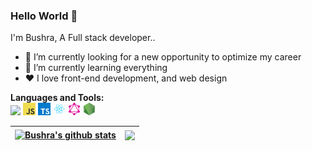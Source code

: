 ### Hello World 👋

I'm Bushra,
A Full stack developer..

- 🔭 I’m currently looking for a new opportunity to optimize my career
- 🌱 I’m currently learning everything
- ❤️ I love front-end development, and web design


**Languages and Tools:**  
<img src="{	https://img.shields.io/badge/JavaScript-323330?style=for-the-badge&logo=javascript&logoColor=F7DF1E}" />
<code><img height="20" src="https://raw.githubusercontent.com/github/explore/80688e429a7d4ef2fca1e82350fe8e3517d3494d/topics/javascript/javascript.png"></code>
<code><img height="20" src="https://raw.githubusercontent.com/github/explore/80688e429a7d4ef2fca1e82350fe8e3517d3494d/topics/typescript/typescript.png"></code>
<code><img height="20" src="https://raw.githubusercontent.com/github/explore/80688e429a7d4ef2fca1e82350fe8e3517d3494d/topics/react/react.png"></code>
<code><img height="20" src="https://raw.githubusercontent.com/github/explore/5c058a388828bb5fde0bcafd4bc867b5bb3f26f3/topics/graphql/graphql.png"></code>
<code><img height="20" src="https://raw.githubusercontent.com/github/explore/80688e429a7d4ef2fca1e82350fe8e3517d3494d/topics/nodejs/nodejs.png"></code>

| <a href="https://github.com/bushra1997/github-readme-stats"><img align="center" src="https://github-readme-stats.vercel.app/api?username=bushra1997&show_icons=true&include_all_commits=true&theme=buefy&hide_border=true" alt="Bushra's github stats" /></a> | <a href="https://github.com/bushra1997/github-readme-stats"><img align="center" src="https://github-readme-stats.vercel.app/api/top-langs/?username=bushra1997&layout=compact&theme=buefy&hide_border=true" /></a> |
| ------------- | ------------- |
